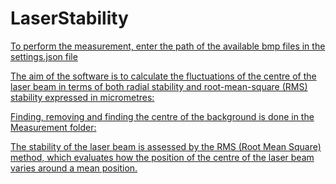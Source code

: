 # LaserStability
[To perform the measurement, enter the path of the available bmp files in the settings.json file](LaserStability/settings.json)

[The aim of the software is to calculate the fluctuations of the centre of the laser beam in terms of both radial stability and root-mean-square (RMS) stability expressed in micrometres:](LaserStability/Program.cs)

[Finding, removing and finding the centre of the background is done in the Measurement folder:](LaserStability/Measurements/BeamProcessing.cs)

[The stability of the laser beam is assessed by the RMS (Root Mean Square) method, which evaluates how the position of the centre of the laser beam varies around a mean position.](LaserStability/Measurements/RmsCalculator.cs)
